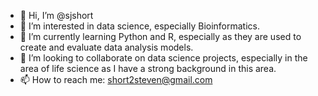 - 👋 Hi, I’m @sjshort
- 👀 I’m interested in data science, especially Bioinformatics.
- 🌱 I’m currently learning Python and R, especially as they are used to create and evaluate data analysis models.
- 💞️ I’m looking to collaborate on data science projects, especially in the area of life science as I have a strong background in this area.
- 📫 How to reach me: short2steven@gmail.com

<!---
sjshort/sjshort is a ✨ special ✨ repository because its `README.md` (this file) appears on your GitHub profile.
You can click the Preview link to take a look at your changes.
--->
